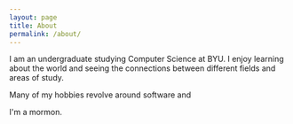 ```yaml
---
layout: page
title: About
permalink: /about/
---
```

I am an undergraduate studying Computer Science at BYU. I enjoy learning about the world and seeing the connections between different fields and areas of study. 

Many of my hobbies revolve around software and 

I'm a mormon.

